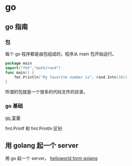 # go

## go 指南

### 包

每个 go 程序都是由包组成的，程序从 main 包开始运行。

```go
package main
import("fmt","math/rand")
func main() {
    fmt.Println("My favorite number is", rand.Intn(10))
}
```

所谓的包就是一个很多的代码文件的目录。

### go 基础

[go 变量](./Cornerstone/corner-variable.md)

fmt.Printf 和 fmt.Println 区别

## 用 golang 起一个 server

用 go 起一个 server。
[helloworld form golang](./helloworld/helloworld.md)
